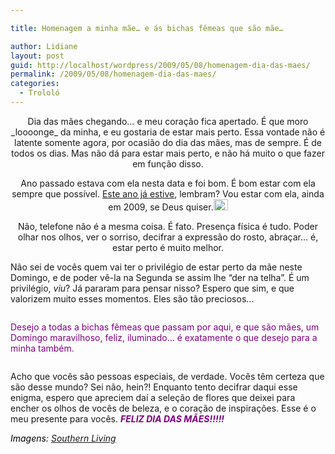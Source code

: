 ```yaml
---

title: Homenagem a minha mãe… e ás bichas fêmeas que são mãe…

author: Lidiane
layout: post
guid: http://localhost/wordpress/2009/05/08/homenagem-dia-das-maes/
permalink: /2009/05/08/homenagem-dia-das-maes/
categories:
  - Trololó
---
```

<p style="text-align: center;">
  Dia das mães chegando… e meu coração fica apertado. É que moro _loooonge_ da minha, e eu gostaria de estar mais perto. Essa vontade não é latente somente agora, por ocasião do dia das mães, mas de sempre. É de todos os dias. Mas não dá para estar mais perto, e não há muito o que fazer em função disso. <img class="aligncenter" style="display: block; float: none; margin-left: auto; margin-right: auto;" src="http://img4.southernliving.com/i/externaltouts/scarlett-bouquet-l.jpg?400:400" alt="" />
</p>

<p style="text-align: center;">
  Ano passado estava com ela nesta data e foi bom. É bom estar com ela sempre que possível. <a href="http://www.trololodemulher.com.br/2009/03/12/a-felicidade-est-desabando-sobre-minha-cabea/">Este ano já estive</a>, lembram? Vou estar com ela, ainda em 2009, se Deus quiser.<a href="http://www.trololodemulher.com.br/blog/wp-content/uploads/2009/05/clip_image001.gif"><img style="display: inline;" title="clip_image001" src="http://www.trololodemulher.com.br/blog/wp-content/uploads/2009/05/clip_image001_thumb.gif" alt="clip_image001" width="23" height="18" /></a> <img class="aligncenter" style="display: block; float: none; margin-left: auto; margin-right: auto;" src="http://img4.southernliving.com/i/externaltouts/azalea-bouquet-l.jpg?400:400" alt="" />
</p>

<p style="text-align: center;">
  Não, telefone não é a mesma coisa. É fato. Presença física é tudo. Poder olhar nos olhos, ver o sorriso, decifrar a expressão do rosto, abraçar… é, estar perto é muito melhor. <img class="aligncenter" style="display: block; float: none; margin-left: auto; margin-right: auto;" src="http://img4.southernliving.com/i/externaltouts/cornflower-bouquet-l.jpg?400:400" alt="" />
</p>

Não sei de vocês quem vai ter o privilégio de estar perto da mãe neste Domingo, e de poder vê-la na Segunda se assim lhe “der na telha”. É um privilégio, _viu_? Já pararam para pensar nisso? Espero que sim, e que valorizem muito esses momentos. Eles são tão preciosos…

<p style="text-align: center;">
  <img class="aligncenter" style="display: block; float: none; margin-left: auto; margin-right: auto;" src="http://img4.southernliving.com/i/externaltouts/light-pink-bouquet-l.jpg?400:400" alt="" />
</p>

<span style="color: #800080;">Desejo a todas a bichas fêmeas que passam por aqui, e que são mães, um Domingo maravilhoso, feliz, iluminado… é exatamente o que desejo para a minha também.</span>

<p style="text-align: center;">
  <img class="aligncenter" style="display: block; float: none; margin-left: auto; margin-right: auto;" src="http://img4.southernliving.com/i/externaltouts/purple-tulips.jpg?400:400" alt="" />
</p>

Acho que vocês são pessoas especiais, de verdade. Vocês têm certeza que são desse mundo? Sei não, hein?! Enquanto tento decifrar daqui esse enigma, espero que apreciem daí a seleção de flores que deixei para encher os olhos de vocês de beleza, e o coração de inspirações. Esse é o meu presente para vocês. **_<span style="color: #800080;">FELIZ DIA DAS MÃES!!!!!</span>_**

_<span style="color: #000000;">Imagens: [Southern Living](http://www.southernliving.com/) </span>_